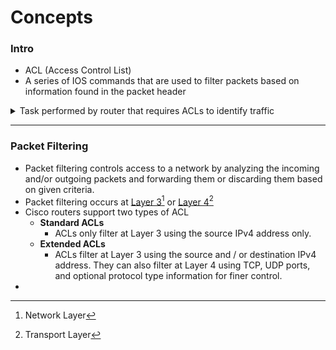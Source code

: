 # Concepts

### Intro

* ACL (Access Control List)
* A series of IOS commands that are used to filter packets based on information found in the packet header

<details>

<summary>Task performed by router that requires ACLs to identify traffic</summary>

* Limit network traffic to increase network performance
* Provide traffic flow control
* Provide a basic level of security for network access
* Filter traffic based on traffic type
* Screen hosts to permit or deny access to network services
* Provide priority to certain classes of network traffic

</details>

***

### Packet Filtering

* Packet filtering controls access to a network by analyzing the incoming and/or outgoing packets and forwarding them or discarding them based on given criteria.
* Packet filtering occurs at [Layer 3](#user-content-fn-1)[^1] or [Layer 4](#user-content-fn-2)[^2]
* Cisco routers support two types of ACL
  * **Standard ACLs**
    * ACLs only filter at Layer 3 using the source IPv4 address only.
  * **Extended ACLs**
    * ACLs filter at Layer 3 using the source and / or destination IPv4 address. They can also filter at Layer 4 using TCP, UDP ports, and optional protocol type information for finer control.
*

[^1]: Network Layer

[^2]: Transport Layer
